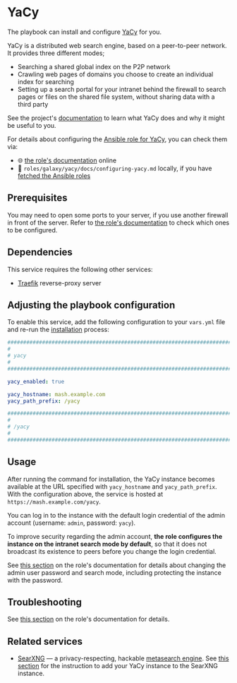 <!--
SPDX-FileCopyrightText: 2020 - 2024 MDAD project contributors
SPDX-FileCopyrightText: 2020 - 2024 Slavi Pantaleev
SPDX-FileCopyrightText: 2020 Aaron Raimist
SPDX-FileCopyrightText: 2020 Chris van Dijk
SPDX-FileCopyrightText: 2020 Dominik Zajac
SPDX-FileCopyrightText: 2020 Mickaël Cornière
SPDX-FileCopyrightText: 2022 François Darveau
SPDX-FileCopyrightText: 2022 Julian Foad
SPDX-FileCopyrightText: 2022 Warren Bailey
SPDX-FileCopyrightText: 2023 Antonis Christofides
SPDX-FileCopyrightText: 2023 Felix Stupp
SPDX-FileCopyrightText: 2023 Julian-Samuel Gebühr
SPDX-FileCopyrightText: 2023 Pierre 'McFly' Marty
SPDX-FileCopyrightText: 2024 - 2025 Suguru Hirahara

SPDX-License-Identifier: AGPL-3.0-or-later
-->

# YaCy

The playbook can install and configure [YaCy](https://yacy.net) for you.

YaCy is a distributed web search engine, based on a peer-to-peer network. It provides three different modes;

- Searching a shared global index on the P2P network
- Crawling web pages of domains you choose to create an individual index for searching
- Setting up a search portal for your intranet behind the firewall to search pages or files on the shared file system, without sharing data with a third party

See the project's [documentation](https://yacy.net/docs/) to learn what YaCy does and why it might be useful to you.

For details about configuring the [Ansible role for YaCy](https://github.com/mother-of-all-self-hosting/ansible-role-yacy), you can check them via:
- 🌐 [the role's documentation](https://github.com/mother-of-all-self-hosting/ansible-role-yacy/blob/main/docs/configuring-yacy.md) online
- 📁 `roles/galaxy/yacy/docs/configuring-yacy.md` locally, if you have [fetched the Ansible roles](../installing.md)

## Prerequisites

You may need to open some ports to your server, if you use another firewall in front of the server. Refer to [the role's documentation](https://github.com/mother-of-all-self-hosting/ansible-role-yacy/blob/main/docs/configuring-yacy.md#prerequisites) to check which ones to be configured.

## Dependencies

This service requires the following other services:

- [Traefik](traefik.md) reverse-proxy server

## Adjusting the playbook configuration

To enable this service, add the following configuration to your `vars.yml` file and re-run the [installation](../installing.md) process:

```yaml
########################################################################
#                                                                      #
# yacy                                                                 #
#                                                                      #
########################################################################

yacy_enabled: true

yacy_hostname: mash.example.com
yacy_path_prefix: /yacy

########################################################################
#                                                                      #
# /yacy                                                                #
#                                                                      #
########################################################################
```

## Usage

After running the command for installation, the YaCy instance becomes available at the URL specified with `yacy_hostname` and `yacy_path_prefix`. With the configuration above, the service is hosted at `https://mash.example.com/yacy`.

You can log in to the instance with the default login credential of the admin account (username: `admin`, password: `yacy`).

To improve security regarding the admin account, **the role configures the instance on the intranet search mode by default**, so that it does not broadcast its existence to peers before you change the login credential.

See [this section](https://github.com/mother-of-all-self-hosting/ansible-role-yacy/blob/main/docs/configuring-yacy.md#usage) on the role's documentation for details about changing the admin user password and search mode, including protecting the instance with the password.

## Troubleshooting

See [this section](https://github.com/mother-of-all-self-hosting/ansible-role-yacy/blob/main/docs/configuring-yacy.md#troubleshooting) on the role's documentation for details.

## Related services

- [SearXNG](searxng.md) — a privacy-respecting, hackable [metasearch engine](https://en.wikipedia.org/wiki/Metasearch_engine). See [this section](searxng.md#add-your-yacy-instance-optional) for the instruction to add your YaCy instance to the SearXNG instance.
